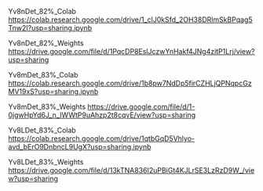 Yv8nDet_82%_Colab    https://colab.research.google.com/drive/1_clJ0kSfd_2OH38DRlmSkBPqag5Tnw2I?usp=sharing.ipynb

Yv8nDet_82%_Weights    https://drive.google.com/file/d/1PqcDP8EslJczwYnHakf4JNg4zitP1Lrj/view?usp=sharing

Yv8mDet_83%_Colab    https://colab.research.google.com/drive/1b8pw7NdDp5firCZHLjQPNqpcGzMV19xS?usp=sharing.ipynb

Yv8mDet_83%_Weights    https://drive.google.com/file/d/1-0jgwHpYd6J_n_IWWtP9uAhzp2t8cqvE/view?usp=sharing

Yv8LDet_83%_Colab    https://colab.research.google.com/drive/1qtbGqD5Vhlyo-avd_bErO9DnbncL9UgX?usp=sharing.ipynb

Yv8LDet_83%_Weights    https://drive.google.com/file/d/13kTNA836I2uPBiGt4KJLrSE3LzRzD9W_/view?usp=sharing
